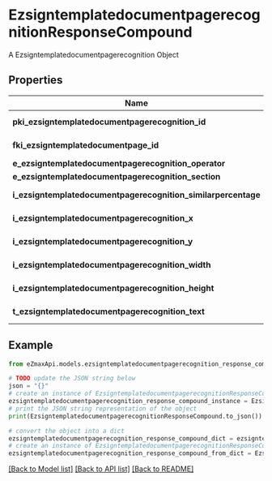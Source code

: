 # EzsigntemplatedocumentpagerecognitionResponseCompound

A Ezsigntemplatedocumentpagerecognition Object

## Properties

Name | Type | Description | Notes
------------ | ------------- | ------------- | -------------
**pki_ezsigntemplatedocumentpagerecognition_id** | **int** | The unique ID of the Ezsigntemplatedocumentpagerecognition | 
**fki_ezsigntemplatedocumentpage_id** | **int** | The unique ID of the Ezsigntemplatedocumentpage | 
**e_ezsigntemplatedocumentpagerecognition_operator** | [**FieldEEzsigntemplatedocumentpagerecognitionOperator**](FieldEEzsigntemplatedocumentpagerecognitionOperator.md) |  | 
**e_ezsigntemplatedocumentpagerecognition_section** | [**FieldEEzsigntemplatedocumentpagerecognitionSection**](FieldEEzsigntemplatedocumentpagerecognitionSection.md) |  | 
**i_ezsigntemplatedocumentpagerecognition_similarpercentage** | **int** | The similarpercentage of the Ezsigntemplatedocumentpagerecognition | [optional] 
**i_ezsigntemplatedocumentpagerecognition_x** | **int** | The x of the Ezsigntemplatedocumentpagerecognition | [optional] 
**i_ezsigntemplatedocumentpagerecognition_y** | **int** | The y of the Ezsigntemplatedocumentpagerecognition | [optional] 
**i_ezsigntemplatedocumentpagerecognition_width** | **int** | The width of the Ezsigntemplatedocumentpagerecognition | [optional] 
**i_ezsigntemplatedocumentpagerecognition_height** | **int** | The height of the Ezsigntemplatedocumentpagerecognition | [optional] 
**t_ezsigntemplatedocumentpagerecognition_text** | **str** | The text of the Ezsigntemplatedocumentpagerecognition | 

## Example

```python
from eZmaxApi.models.ezsigntemplatedocumentpagerecognition_response_compound import EzsigntemplatedocumentpagerecognitionResponseCompound

# TODO update the JSON string below
json = "{}"
# create an instance of EzsigntemplatedocumentpagerecognitionResponseCompound from a JSON string
ezsigntemplatedocumentpagerecognition_response_compound_instance = EzsigntemplatedocumentpagerecognitionResponseCompound.from_json(json)
# print the JSON string representation of the object
print(EzsigntemplatedocumentpagerecognitionResponseCompound.to_json())

# convert the object into a dict
ezsigntemplatedocumentpagerecognition_response_compound_dict = ezsigntemplatedocumentpagerecognition_response_compound_instance.to_dict()
# create an instance of EzsigntemplatedocumentpagerecognitionResponseCompound from a dict
ezsigntemplatedocumentpagerecognition_response_compound_from_dict = EzsigntemplatedocumentpagerecognitionResponseCompound.from_dict(ezsigntemplatedocumentpagerecognition_response_compound_dict)
```
[[Back to Model list]](../README.md#documentation-for-models) [[Back to API list]](../README.md#documentation-for-api-endpoints) [[Back to README]](../README.md)


